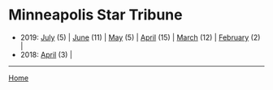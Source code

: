 # Minneapolis Star Tribune

  * 2019: 
      [July](./minneapolis-star-tribune-2019-07.md) (5) | 
      [June](./minneapolis-star-tribune-2019-06.md) (11) | 
      [May](./minneapolis-star-tribune-2019-05.md) (5) | 
      [April](./minneapolis-star-tribune-2019-04.md) (15) | 
      [March](./minneapolis-star-tribune-2019-03.md) (12) | 
      [February](./minneapolis-star-tribune-2019-02.md) (2) | 
  * 2018: 
      [April](./minneapolis-star-tribune-2018-04.md) (3) | 

----

[Home](../)
